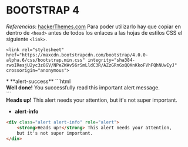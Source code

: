BOOTSTRAP 4
===========
*Referencias*: [hackerThemes.com](https://hackerthemes.com/bootstrap-cheatsheet/)
Para poder utilizarlo hay que copiar en dentro de `<head>` antes de todos los enlaces a las hojas de estilos CSS el siguiente `<link>`.
```html5
<link rel="stylesheet" href="https://maxcdn.bootstrapcdn.com/bootstrap/4.0.0-alpha.6/css/bootstrap.min.css" integrity="sha384-rwoIResjU2yc3z8GV/NPeZWAv56rSmLldC3R/AZzGRnGxQQKnKkoFVhFQhNUwEyJ" crossorigin="anonymous">
```
<link rel="stylesheet" href="https://maxcdn.bootstrapcdn.com/bootstrap/4.0.0-alpha.6/css/bootstrap.min.css" integrity="sha384-rwoIResjU2yc3z8GV/NPeZWAv56rSmLldC3R/AZzGRnGxQQKnKkoFVhFQhNUwEyJ" crossorigin="anonymous">
* **alert-success**
```html
<div class="alert alert-success" role="alert">
    <strong>Well done!</strong> You successfully read this
    important alert message.
</div>
```
<div class="alert alert-info" role="alert">
    <strong>Heads up!</strong> This alert needs your attention,
    but it's not super important.
</div>

* **alert-info**
```html
<div class="alert alert-info" role="alert">
    <strong>Heads up!</strong> This alert needs your attention,
    but it's not super important.
</div>
```
